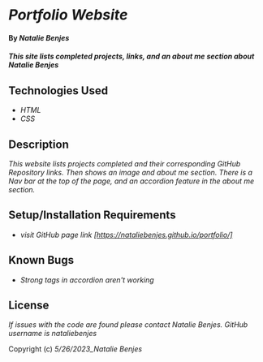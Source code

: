 # _Portfolio Website_

#### By _**Natalie Benjes**_

#### _This site lists completed projects, links, and an about me section about Natalie Benjes_

## Technologies Used

* _HTML_
* _CSS_

## Description

_This website lists projects completed and their corresponding GitHub Repository links. Then shows an image and about me section. There is a Nav bar at the top of the page, and an accordion feature in the about me section._

## Setup/Installation Requirements

* _visit GitHub page link [https://nataliebenjes.github.io/portfolio/]_



## Known Bugs

* _Strong tags in accordion aren't working_


## License

_If issues with the code are found please contact Natalie Benjes. GitHub username is nataliebenjes_

Copyright (c) _5/26/2023_Natalie Benjes_

